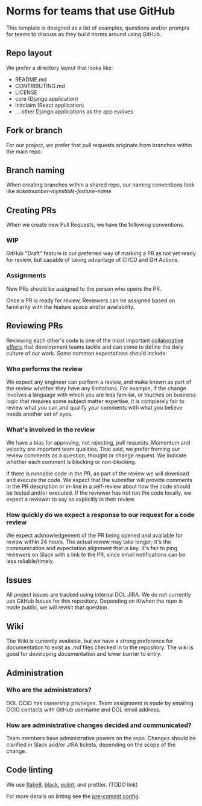 # Norms for teams that use GitHub

This template is designed as a list of examples, questions and/or prompts for teams to discuss as they build norms around using GitHub.

## Repo layout

We prefer a directory layout that looks like:

* README.md
* CONTRIBUTING.md
* LICENSE
* core (Django application)
* initclaim (React application)
* ... other Django applications as the app evolves

## Fork or branch

For our project, we prefer that pull requests originate from branches within the main repo.

## Branch naming

When creating branches within a shared repo, our naming conventions look like *ticketnumber-myinitials-feature-name*

## Creating PRs

When we create new Pull Requests, we have the following conventions.

### WIP

GitHub "Draft" feature is our preferred way of marking a PR as not yet ready for review, but capable of taking advantage of CI/CD and GH Actions.

### Assignments

New PRs should be assigned to the person who opens the PR.

Once a PR is ready for review, Reviewers can be assigned based on familiarity with the feature space and/or availability.

## Reviewing PRs

Reviewing each other's code is one of the most important [collaborative efforts](https://medium.com/swlh/improving-your-teams-code-review-culture-a76cc82621e6) that development teams tackle and can come to define the daily culture of our work. Some common expectations should include:

### Who performs the review

We expect any engineer can perform a review, and make known as part of the review whether they have any limitations. For example,
if the change involves a language with which you are less familiar, or touches on business logic that requires some subject matter
expertise, it is completely fair to review what you can and qualify your comments with what you believe needs another set of eyes.

### What's involved in the review

We have a bias for approving, not rejecting, pull requests. Momentum and velocity are important team qualities. That said,
we prefer framing our review comments as a question, thought or change request. We indicate whether each comment is blocking or non-blocking.

If there is runnable code in the PR, as part of the review we will download and execute the code. We expect that the submitter
will provide comments in the PR description or in-line in a self-review about how the code should be tested and/or executed. If the reviewer has not run the code
locally, we expect a reviewer to say so explicitly in their review.

### How quickly do we expect a response to our request for a code review

We expect acknowledgement of the PR being opened and available for review within 24 hours. The actual review may take longer; it's the communication and expectation alignment
that is key. It's fair to ping reviewers on Slack with a link to the PR, since email notifications can be less reliable/timely.

## Issues

All project issues are tracked using internal DOL JIRA. We do not currently use GitHub Issues for this repository. Depending on if/when the repo is made public, we will revisit that question.

## Wiki

The Wiki is currently available, but we have a strong preference for documentation to exist as .md files checked in to the repository. The wiki is good for developing documentation
and lower barrier to entry.

## Administration

### Who are the administrators?

DOL OCIO has ownership privileges. Team assignment is made by emailing OCIO contacts with GitHub username and DOL email address.

### How are administrative changes decided and communicated?

Team members have administrative powers on the repo. Changes should be clarified in Slack and/or JIRA tickets, depending on the scope of the change.

## Code linting

We use [flake8](https://github.com/USDOLEnterprise/ARPAUI/blob/main/.flake8), [black](https://github.com/USDOLEnterprise/ARPAUI/blob/main/.pre-commit-config.yaml#L3),
[eslint](https://github.com/USDOLEnterprise/ARPAUI/blob/main/initclaim/.eslintrc.yml), and prettier. (TODO link)

For more details on linting see the [pre-commit config](https://github.com/USDOLEnterprise/ARPAUI/blob/main/.pre-commit-config.yaml).
